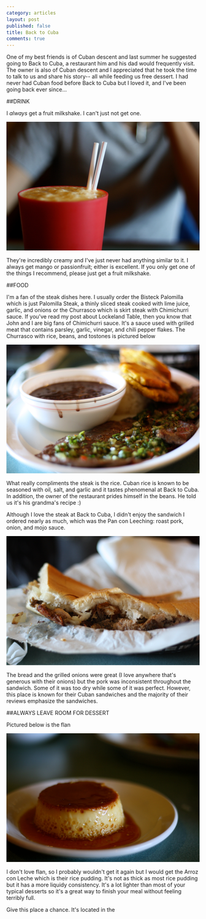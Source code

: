 ```yaml
---
category: articles
layout: post
published: false
title: Back to Cuba
comments: true
---
```


One of my best friends is of Cuban descent and last summer he suggested going to Back to Cuba, a restaurant him and his dad would frequently visit. The owner is also of Cuban descent and I appreciated that he took the time to talk to us and share his story-- all while feeding us free dessert. I had never had Cuban food before Back to Cuba but I loved it, and I've been going back ever since...

##DRINK

I _always_ get a fruit milkshake. I can't just not get one. 

![BacktoCubaDrink.jpg](/images/BacktoCubaDrink.jpg)

They're incredibly creamy and I've just never had anything similar to it. I always get mango or passionfruit; either is excellent. If you only get one of the things I recommend, please just get a fruit milkshake.

##FOOD

I'm a fan of the steak dishes here. I usually order the Bisteck Palomilla which is just Palomilla Steak, a thinly sliced steak cooked with lime juice, garlic, and onions or the Churrasco which is skirt steak with Chimichurri sauce. If you've read my post about Lockeland Table, then you know that John and I are big fans of Chimichurri sauce. It's a sauce used with grilled meat that contains parsley, garlic, vinegar, and chili pepper flakes. The Churrasco with rice, beans, and tostones is pictured below

![Churrasco.jpg](/images/Churrasco.jpg)

What really compliments the steak is the rice. Cuban rice is known to be seasoned with oil, salt, and garlic and it tastes phenomenal at Back to Cuba. In addition, the owner of the restaurant prides himself in the beans. He told us it's his grandma's recipe :) 

Although I love the steak at Back to Cuba, I didn't enjoy the sandwich I ordered nearly as much, which was the Pan con Leeching: roast pork, onion, and mojo sauce.

![pan.jpg](/images/pan.jpg)

The bread and the grilled onions were great (I love anywhere that's generous with their onions) but the pork was inconsistent throughout the sandwich. Some of it was too dry while some of it was perfect. However, this place is known for their Cuban sandwiches and the majority of their reviews emphasize the sandwiches. 

##ALWAYS LEAVE ROOM FOR DESSERT

Pictured below is the flan

![Flan.jpg](/images/Flan.jpg)

I don't love flan, so I probably wouldn't get it again but I would get the Arroz con Leche which is their rice pudding. It's not as thick as most rice pudding but it has a more liquidy consistency. It's a lot lighter than most of your typical desserts so it's a great way to finish your meal without feeling terribly full. 

Give this place a chance. It's located in the 